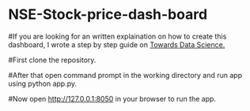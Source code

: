# NSE-Stock-price-dash-board
#If you are looking for an written explaination on how to create this dashboard, I wrote a step by step guide on [Towards Data Science.](https://medium.com/@siddhant2899/nse-stock-prices-dashboard-656da18dce6d)

#First clone the repository.

#After that open command prompt in the working directory and run app using python app.py.

#Now open http://127.0.0.1:8050 in your browser to run the app.
